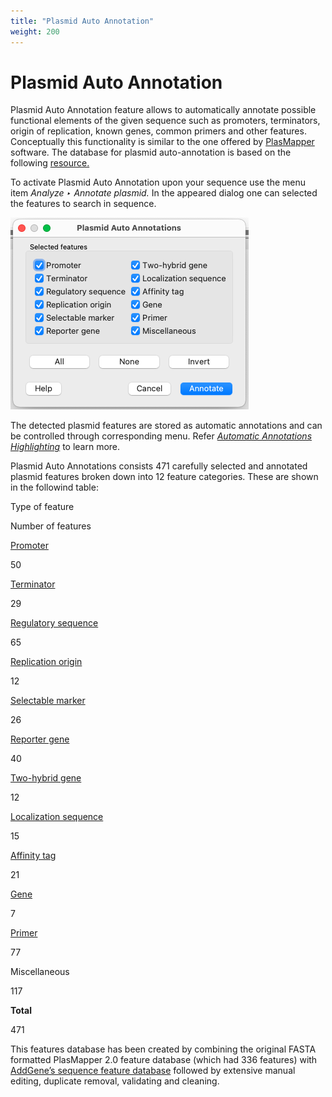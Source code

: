 ```yaml
---
title: "Plasmid Auto Annotation"
weight: 200
---
```



# Plasmid Auto Annotation

Plasmid Auto Annotation feature allows to automatically annotate possible functional elements of the given sequence such as promoters, terminators, origin of replication, known genes, common primers and other features. Conceptually this functionality is similar to the one offered by [PlasMapper](https://plasmapper.wishartlab.com/) software. The database for plasmid auto-annotation is based on the following [resource.](http://www.addgene.org/tools/reference/plasmid-features/)

To activate Plasmid Auto Annotation upon your sequence use the menu item _Analyze ‣ Annotate plasmid._ In the appeared dialog one can selected the features to search in sequence.

![](/images/65930930/65930932.png)

The detected plasmid features are stored as automatic annotations and can be controlled through corresponding menu. Refer [_Automatic Annotations Highlighting_](automatic-annotations-highlighting.md) to learn more.

Plasmid Auto Annotations consists 471 carefully selected and annotated plasmid features broken down into 12 feature categories. These are shown in the followind table:

Type of feature

Number of features

[Promoter](https://en.wikipedia.org/wiki/Promoter_\(genetics\))

50

[Terminator](https://en.wikipedia.org/wiki/Terminator_\(genetics\))

29

[Regulatory sequence](https://en.wikipedia.org/wiki/Regulatory_sequence)

65

[Replication origin](https://en.wikipedia.org/wiki/Origin_of_replication)

12

[Selectable marker](https://en.wikipedia.org/wiki/Selectable_marker)

26

[Reporter gene](https://en.wikipedia.org/wiki/Reporter_gene)

40

[Two-hybrid gene](https://en.wikipedia.org/wiki/Two-hybrid_screening)

12

[Localization sequence](https://en.wikipedia.org/wiki/Nuclear_localization_sequence)

15

[Affinity tag](https://en.wikipedia.org/wiki/Protein_tag)

21

[Gene](https://en.wikipedia.org/wiki/Gene)

7

[Primer](https://en.wikipedia.org/wiki/Primer_\(molecular_biology\))

77

Miscellaneous

117

**Total**

471

This features database has been created by combining the original FASTA formatted PlasMapper 2.0 feature database (which had 336 features) with [AddGene’s sequence feature database](https://www.addgene.org/) followed by extensive manual editing, duplicate removal, validating and cleaning.
